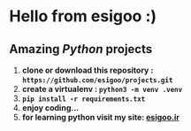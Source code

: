 # Hello from **esigoo** :)
## Amazing *Python* projects 
1. **clone or download this repository : `https://github.com/esigoo/projects.git`**
2. **create a virtualenv : `python3 -m venv .venv`**
3. **`pip install -r requirements.txt`**
4. **enjoy coding...**
5. **for learning python visit my site: [esigoo.ir](https://esigoo.ir)**
